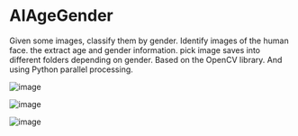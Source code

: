 # AIAgeGender
Given some images, classify them by gender.  Identify images of the human face. the extract age and gender information. pick image saves into different folders depending on gender. Based on the OpenCV library. And using Python parallel processing.   

![image](https://user-images.githubusercontent.com/183577/155830794-3ee43e4c-7410-4916-83c7-babf2e72b8bd.png)

![image](https://user-images.githubusercontent.com/183577/155830812-4f4494ac-bf84-43c7-b599-6b566c1ff779.png)

![image](https://user-images.githubusercontent.com/183577/155830817-9ffe8849-1922-42d1-a7bf-86d31121f0f8.png)
